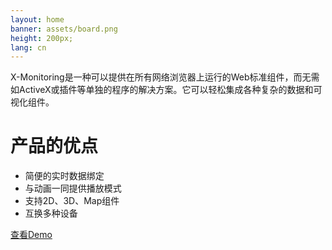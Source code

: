 ```yaml
---
layout: home
banner: assets/board.png
height: 200px;
lang: cn
---
```


X-Monitoring是一种可以提供在所有网络浏览器上运行的Web标准组件，而无需如ActiveX或插件等单独的程序的解决方案。它可以轻松集成各种复杂的数据和可视化组件。

# [](#header-strong-point)产品的优点

*   简便的实时数据绑定
*   与动画一同提供播放模式
*   支持2D、3D、Map组件
*   互换多种设备

<a href="http://xmonitor.szweixun.com.cn" target="_blank">查看Demo</a>

<!-- <iframe width="640" height="360" src="https://www.youtube.com/embed/sA9465F_-js?ecver=1" frameborder="0" allowfullscreen></iframe> -->
